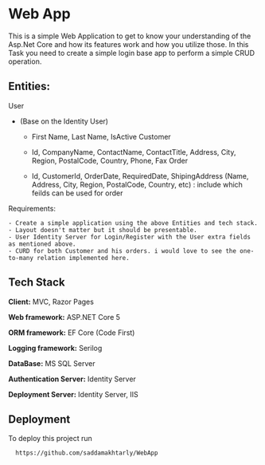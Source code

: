 
# Web App

This is a simple Web Application to get to know your understanding of the Asp.Net Core and how its features work and how you utilize those. In this Task you need to create a simple login base app to perform a simple CRUD operation. 

Entities:
--------
User 
- (Base on the Identity User)
	- First Name, Last Name, IsActive
Customer

	- Id, CompanyName, ContactName, ContactTitle, Address, City, Region, PostalCode, Country, Phone, Fax
Order

	- Id, CustomerId, OrderDate, RequiredDate, ShipingAddress (Name, Address, City, Region, PostalCode, Country, etc) : include which feilds can be used for order

Requirements:

	- Create a simple application using the above Entities and tech stack. 
	- Layout doesn't matter but it should be presentable. 
	- User Identity Server for Login/Register with the User extra fields as mentioned above. 
	- CURD for both Customer and his orders. i would love to see the one-to-many relation implemented here. 



## Tech Stack

**Client:** MVC, Razor Pages

**Web framework:** ASP.NET Core 5

**ORM framework:** EF Core (Code First)

**Logging framework:** Serilog 

**DataBase:** MS SQL Server

**Authentication Server:** Identity Server

**Deployment Server:** Identity Server, IIS
  
## Deployment

To deploy this project run

```bash
  https://github.com/saddamakhtarly/WebApp
```

  
